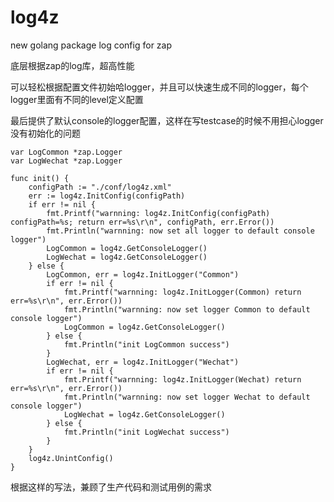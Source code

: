 # log4z
new golang package log config for zap

底层根据zap的log库，超高性能

可以轻松根据配置文件初始哈logger，并且可以快速生成不同的logger，每个logger里面有不同的level定义配置

最后提供了默认console的logger配置，这样在写testcase的时候不用担心logger没有初始化的问题
    
    
    var LogCommon *zap.Logger 
    var LogWechat *zap.Logger 

    func init() {
        configPath := "./conf/log4z.xml"
        err := log4z.InitConfig(configPath)
        if err != nil {
            fmt.Printf("warnning: log4z.InitConfig(configPath) configPath=%s; return err=%s\r\n", configPath, err.Error())
            fmt.Println("warnning: now set all logger to default console logger")
            LogCommon = log4z.GetConsoleLogger()
            LogWechat = log4z.GetConsoleLogger()
        } else {
            LogCommon, err = log4z.InitLogger("Common")
            if err != nil {
                fmt.Printf("warnning: log4z.InitLogger(Common) return err=%s\r\n", err.Error())
                fmt.Println("warnning: now set logger Common to default console logger")
                LogCommon = log4z.GetConsoleLogger()
            } else {
                fmt.Println("init LogCommon success")
            }
            LogWechat, err = log4z.InitLogger("Wechat")
            if err != nil {
                fmt.Printf("warnning: log4z.InitLogger(Wechat) return err=%s\r\n", err.Error())
                fmt.Println("warnning: now set logger Wechat to default console logger")
                LogWechat = log4z.GetConsoleLogger()
            } else {
                fmt.Println("init LogWechat success")
            }
        }
        log4z.UnintConfig()   
    }

根据这样的写法，兼顾了生产代码和测试用例的需求